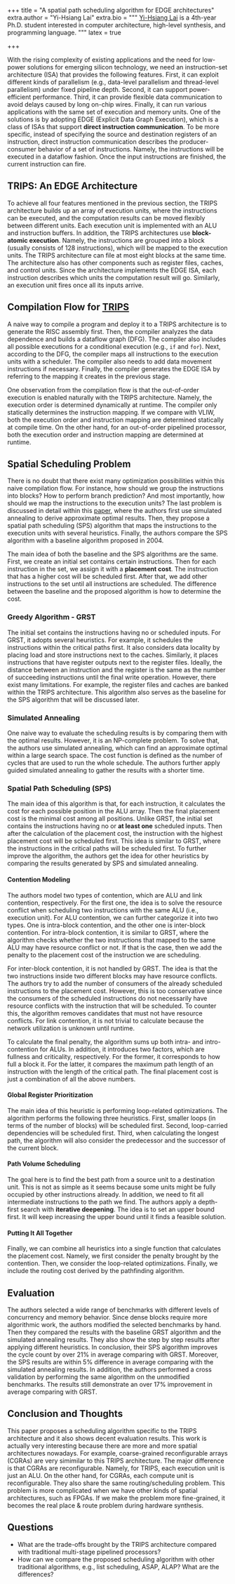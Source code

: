+++
title = "A spatial path scheduling algorithm for EDGE architectures"
extra.author = "Yi-Hsiang Lai"
extra.bio = """
  [Yi-Hsiang Lai](http://people.ece.cornell.edu/yl2666/) is a 4th-year Ph.D. student interested in computer architecture, high-level synthesis, and programming language.
"""
latex = true

+++

With the rising complexity of existing applications and the need for low-power solutions for emerging silicon technology, we need an instruction-set architecture (ISA) that provides the following features. First, it can exploit different kinds of parallelism (e.g., data-level parallelism and thread-level parallelism) under fixed pipeline depth. Second, it can support power-efficient performance. Third, it can provide flexible data communication to avoid delays caused by long on-chip wires. Finally, it can run various applications with the same set of execution and memory units. One of the solutions is by adopting EDGE (Explicit Data Graph Execution), which is a class of ISAs that support **direct instruction communication**. To be more specific, instead of specifying the source and destination registers of an instruction, direct instruction communication describes the producer-consumer behavior of a set of instructions. Namely, the instructions will be executed in a dataflow fashion. Once the input instructions are finished, the current instruction can fire.

## TRIPS: An EDGE Architecture

To achieve all four features mentioned in the previous section, the TRIPS architecture builds up an array of execution units, where the instructions can be executed, and the computation results can be moved flexibly between different units. Each execution unit is implemented with an ALU and instruction buffers. In addition, the TRIPS architectures use **block-atomic execution**. Namely, the instructions are grouped into a block (usually consists of 128 instructions), which will be mapped to the execution units. The TRIPS architecture can file at most eight blocks at the same time. The architecture also has other components such as register files, caches, and control units. Since the architecture implements the EDGE ISA, each instruction describes which units the computation result will go. Similarly, an execution unit fires once all its inputs arrive.

## Compilation Flow for [TRIPS](https://ieeexplore.ieee.org/document/1310240)

A naive way to compile a program and deploy it to a TRIPS architecture is to generate the RISC assembly first. Then, the compiler analyzes the data dependence and builds a dataflow graph (DFG). The compiler also includes all possible executions for a conditional execution (e.g., `if` and `for`). Next, according to the DFG, the compiler maps all instructions to the execution units with a scheduler. The compiler also needs to add data movement instructions if necessary. Finally, the compiler generates the EDGE ISA by referring to the mapping it creates in the previous stage. 

One observation from the compilation flow is that the out-of-order execution is enabled naturally with the TRIPS architecture. Namely, the execution order is determined dynamically at runtime. The compiler only statically determines the instruction mapping. If we compare with VLIW, both the execution order and instruction mapping are determined statically at compile time. On the other hand, for an out-of-order pipelined processor, both the execution order and instruction mapping are determined at runtime.

## Spatial Scheduling Problem

There is no doubt that there exist many optimization possibilities within this naive compilation flow. For instance, how should we group the instructions into blocks? How to perform branch prediction? And most importantly, how should we map the instructions to the execution units? The last problem is discussed in detail within this [paper](https://dl.acm.org/citation.cfm?id=1168875), where the authors first use simulated annealing to derive approximate optimal results. Then, they propose a spatial path scheduling (SPS) algorithm that maps the instructions to the execution units with several heuristics. Finally, the authors compare the SPS algorithm with a baseline algorithm proposed in 2004. 

The main idea of both the baseline and the SPS algorithms are the same. First, we create an initial set contains certain instructions. Then for each instruction in the set, we assign it with a **placement cost**. The instruction that has a higher cost will be scheduled first. After that, we add other instructions to the set until all instructions are scheduled. The difference between the baseline and the proposed algorithm is how to determine the cost.

### Greedy Algorithm - GRST

The initial set contains the instructions having no or scheduled inputs. For GRST, it adopts several heuristics. For example, it schedules the instructions within the critical paths first. It also considers data locality by placing load and store instructions next to the caches. Similarly, it places instructions that have register outputs next to the register files. Ideally, the distance between an instruction and the register is the same as the number of succeeding instructions until the final write operation. However, there exist many limitations. For example, the register files and caches are banked within the TRIPS architecture. This algorithm also serves as the baseline for the SPS algorithm that will be discussed later.

### Simulated Annealing 

One naive way to evaluate the scheduling results is by comparing them with the optimal results. However, it is an NP-complete problem. To solve that, the authors use simulated annealing, which can find an approximate optimal within a large search space. The cost function is defined as the number of cycles that are used to run the whole schedule. The authors further apply guided simulated annealing to gather the results with a shorter time.

### Spatial Path Scheduling (SPS)

The main idea of this algorithm is that, for each instruction, it calculates the cost for each possible position in the ALU array. Then the final placement cost is the minimal cost among all positions. Unlike GRST, the initial set contains the instructions having no or **at least one** scheduled inputs. Then after the calculation of the placement cost, the instruction with the highest placement cost will be scheduled first. This idea is similar to GRST, where the instructions in the critical paths will be scheduled first. To further improve the algorithm, the authors get the idea for other heuristics by comparing the results generated by SPS and simulated annealing.

#### Contention Modeling

The authors model two types of contention, which are ALU and link contention, respectively. For the first one, the idea is to solve the resource conflict when scheduling two instructions with the same ALU (i.e., execution unit). For ALU contention, we can further categorize it into two types. One is intra-block contention, and the other one is inter-block contention. For intra-block contention, it is similar to GRST, where the algorithm checks whether the two instructions that mapped to the same ALU may have resource conflict or not. If that is the case, then we add the penalty to the placement cost of the instruction we are scheduling. 

For inter-block contention, it is not handled by GRST. The idea is that the two instructions inside two different blocks may have resource conflicts. The authors try to add the number of consumers of the already scheduled instructions to the placement cost. However, this is too conservative since the consumers of the scheduled instructions do not necessarily have resource conflicts with the instruction that will be scheduled. To counter this, the algorithm removes candidates that must not have resource conflicts. For link contention, it is not trivial to calculate because the network utilization is unknown until runtime. 

To calculate the final penalty, the algorithm sums up both intra- and intro-contention for ALUs. In addition, it introduces two factors, which are fullness and criticality, respectively. For the former, it corresponds to how full a block it. For the latter, it compares the maximum path length of an instruction with the length of the critical path. The final placement cost is just a combination of all the above numbers.

#### Global Register Prioritization

The main idea of this heuristic is performing loop-related optimizations. The algorithm performs the following three heuristics. First, smaller loops (in terms of the number of blocks) will be scheduled first. Second, loop-carried dependencies will be scheduled first. Third, when calculating the longest path, the algorithm will also consider the predecessor and the successor of the current block.

#### Path Volume Scheduling

The goal here is to find the best path from a source unit to a destination unit. This is not as simple as it seems because some units might be fully occupied by other instructions already. In addition, we need to fit all intermediate instructions to the path we find. The authors apply a depth-first search with **iterative deepening**. The idea is to set an upper bound first. It will keep increasing the upper bound until it finds a feasible solution.

#### Putting It All Together

Finally, we can combine all heuristics into a single function that calculates the placement cost. Namely, we first consider the penalty brought by the contention. Then, we consider the loop-related optimizations. Finally, we include the routing cost derived by the pathfinding algorithm.

## Evaluation

The authors selected a wide range of benchmarks with different levels of concurrency and memory behavior. Since dense blocks require more algorithmic work, the authors modified the selected benchmarks by hand. Then they compared the results with the baseline GRST algorithm and the simulated annealing results. They also show the step by step results after applying different heuristics. In conclusion, their SPS algorithm improves the cycle count by over 21% in average comparing with GRST. Moreover, the SPS results are within 5% difference in average comparing with the simulated annealing results. In addition, the authors performed a cross validation by performing the same algorithm on the unmodified benchmarks. The results still demonstrate an over 17% improvement in average comparing with GRST.

## Conclusion and Thoughts

This paper proposes a scheduling algorithm specific to the TRIPS architecture and it also shows decent evaluation results. This work is actually very interesting because there are more and more spatial architectures nowadays. For example, coarse-grained reconfigurable arrays (CGRAs) are very simimilar to this TRIPS architecture. The major difference is that CGRAs are reconfigurable. Namely, for TRIPS, each execution unit is just an ALU. On the other hand, for CGRAs, each compute unit is reconfigurable. They also share the same routing/scheduling problem. This problem is more complicated when we have other kinds of spatial architectures, such as FPGAs. If we make the problem more fine-grained, it becomes the real place & route problem during hardware synthesis.

## Questions
- What are the trade-offs brought by the TRIPS architecture compared with traditional multi-stage pipelined processors?
- How can we compare the proposed scheduling algorithm with other traditional algorithms, e.g., list scheduling, ASAP, ALAP? What are the differences?

